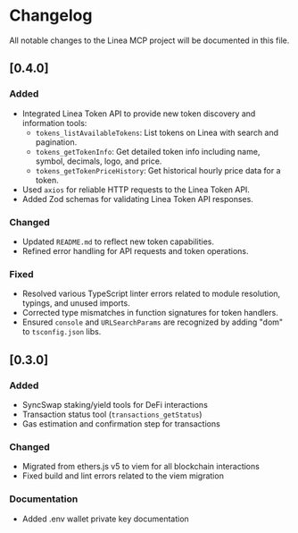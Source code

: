 # Changelog

All notable changes to the Linea MCP project will be documented in this file.


## [0.4.0] 

### Added
- Integrated Linea Token API to provide new token discovery and information tools:
    - `tokens_listAvailableTokens`: List tokens on Linea with search and pagination.
    - `tokens_getTokenInfo`: Get detailed token info including name, symbol, decimals, logo, and price.
    - `tokens_getTokenPriceHistory`: Get historical hourly price data for a token.
- Used `axios` for reliable HTTP requests to the Linea Token API.
- Added Zod schemas for validating Linea Token API responses.

### Changed
- Updated `README.md` to reflect new token capabilities.
- Refined error handling for API requests and token operations.

### Fixed
- Resolved various TypeScript linter errors related to module resolution, typings, and unused imports.
- Corrected type mismatches in function signatures for token handlers.
- Ensured `console` and `URLSearchParams` are recognized by adding "dom" to `tsconfig.json` libs.

## [0.3.0]

### Added
- SyncSwap staking/yield tools for DeFi interactions
- Transaction status tool (`transactions_getStatus`)
- Gas estimation and confirmation step for transactions

### Changed
- Migrated from ethers.js v5 to viem for all blockchain interactions
- Fixed build and lint errors related to the viem migration

### Documentation
- Added .env wallet private key documentation
